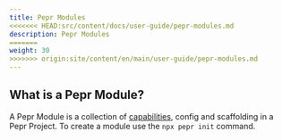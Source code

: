 ```yaml
---
title: Pepr Modules
<<<<<<< HEAD:src/content/docs/user-guide/pepr-modules.md
description: Pepr Modules
=======
weight: 30
>>>>>>> origin:site/content/en/main/user-guide/pepr-modules.md
---
```



## What is a Pepr Module?

A Pepr Module is a collection of [capabilities](https://docs.pepr.dev/main/user-guide/capabilities/), config and scaffolding in a Pepr Project. To create a module use the `npx pepr init` command.

